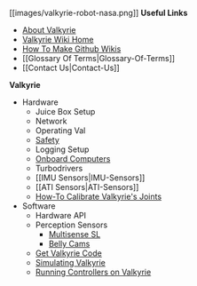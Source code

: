 [[images/valkyrie-robot-nasa.png]]
__Useful Links__
* [About Valkyrie](http://nasa-jsc-robotics.github.io/valkyrie/)
* [Valkyrie Wiki Home](https://github.com/NASA-JSC-Robotics/valkyrie/wiki)
* [How To Make Github Wikis](How-To-Make-Wikis)
* [[Glossary Of Terms|Glossary-Of-Terms]]
* [[Contact Us|Contact-Us]]

__Valkyrie__
* Hardware
  * Juice Box Setup
  * Network
  * Operating Val
  * [Safety](https://github.com/NASA-JSC-Robotics/valkyrie/wiki/Safety)
  * Logging Setup
  * [Onboard Computers](Onboard-Computers)
  * Turbodrivers
  * [[IMU Sensors|IMU-Sensors]]
  * [[ATI Sensors|ATI-Sensors]]
  * [How-To Calibrate Valkyrie's Joints](https://github.com/NASA-JSC-Robotics/valkyrie/wiki/How-To-Calibrate-Valkyrie's-Joints)
* Software
  * Hardware API
  * Perception Sensors
    * [Multisense SL](https://github.com/NASA-JSC-Robotics/valkyrie/wiki/Multisense-SL)
    * [Belly Cams](https://github.com/NASA-JSC-Robotics/valkyrie/wiki/Belly-Cams)
  * [Get Valkyrie Code](https://github.com/NASA-JSC-Robotics/valkyrie/wiki/Get-Valkyrie-Code)
  * [Simulating Valkyrie](https://github.com/NASA-JSC-Robotics/valkyrie/wiki/Simulating-Valkyrie)
  * [Running Controllers on Valkyrie](https://github.com/NASA-JSC-Robotics/valkyrie/wiki/Running-Controllers-on-Valkyrie)